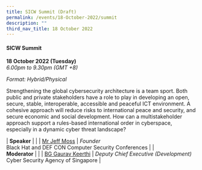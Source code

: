 ```yaml
---
title: SICW Summit (Draft)
permalink: /events/18-October-2022/summit
description: ""
third_nav_title: 18 October 2022
---
```


#### **SICW Summit**

**18 October 2022 (Tuesday)**  
*6.00pm to 9.30pm (GMT +8)*

*Format: Hybrid/Physical*

Strengthening the global cybersecurity architecture is a team sport. Both public and private stakeholders have a role to play in developing an open, secure, stable, interoperable, accessible and peaceful ICT environment. A cohesive approach will reduce risks to international peace and security, and secure economic and social development. How can a multistakeholder approach support a rules-based international order in cyberspace, especially in a dynamic cyber threat landscape?

| **Speaker**    |                                                              |
| [Mr Jeff Moss](/speaker-jeff-moss)  | *Founder*<br>Black Hat and DEF CON Computer Security Conferences                  |
| <br> **Moderator**          |                                                              |
| [BG Gaurav Keerthi](/speaker-gaurav-k)  | *Deputy Chief Executive (Development)*<br>Cyber Security Agency of Singapore                  |